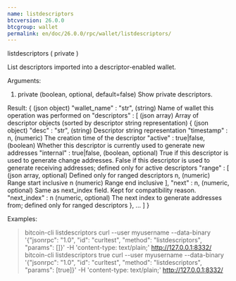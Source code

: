 ```yaml
---
name: listdescriptors
btcversion: 26.0.0
btcgroup: wallet
permalink: en/doc/26.0.0/rpc/wallet/listdescriptors/
---
```


listdescriptors ( private )

List descriptors imported into a descriptor-enabled wallet.

Arguments:
1. private    (boolean, optional, default=false) Show private descriptors.

Result:
{                                 (json object)
  "wallet_name" : "str",          (string) Name of wallet this operation was performed on
  "descriptors" : [               (json array) Array of descriptor objects (sorted by descriptor string representation)
    {                             (json object)
      "desc" : "str",             (string) Descriptor string representation
      "timestamp" : n,            (numeric) The creation time of the descriptor
      "active" : true|false,      (boolean) Whether this descriptor is currently used to generate new addresses
      "internal" : true|false,    (boolean, optional) True if this descriptor is used to generate change addresses. False if this descriptor is used to generate receiving addresses; defined only for active descriptors
      "range" : [                 (json array, optional) Defined only for ranged descriptors
        n,                        (numeric) Range start inclusive
        n                         (numeric) Range end inclusive
      ],
      "next" : n,                 (numeric, optional) Same as next_index field. Kept for compatibility reason.
      "next_index" : n            (numeric, optional) The next index to generate addresses from; defined only for ranged descriptors
    },
    ...
  ]
}

Examples:
> bitcoin-cli listdescriptors 
> curl --user myusername --data-binary '{"jsonrpc": "1.0", "id": "curltest", "method": "listdescriptors", "params": []}' -H 'content-type: text/plain;' http://127.0.0.1:8332/
> bitcoin-cli listdescriptors true
> curl --user myusername --data-binary '{"jsonrpc": "1.0", "id": "curltest", "method": "listdescriptors", "params": [true]}' -H 'content-type: text/plain;' http://127.0.0.1:8332/


